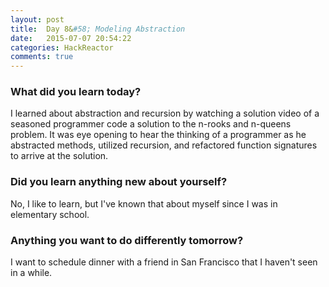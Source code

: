 ```yaml
---
layout: post
title:  Day 8&#58; Modeling Abstraction
date:   2015-07-07 20:54:22
categories: HackReactor
comments: true
---
```


### What did you learn today?

I learned about abstraction and recursion by watching a solution video of a seasoned programmer code a solution to the n-rooks and n-queens problem. It was eye opening to hear the thinking of a programmer as he abstracted methods, utilized recursion, and refactored function signatures to arrive at the solution.

### Did you learn anything new about yourself?

No, I like to learn, but I've known that about myself since I was in elementary school.

### Anything you want to do differently tomorrow?

I want to schedule dinner with a friend in San Francisco that I haven't seen in a while.